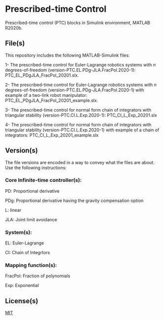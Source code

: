 # Prescribed-time Control

Prescribed-time control (PTC) blocks in Simulink environment, MATLAB R2020b. 

## File(s)

This repository includes the following MATLAB-Simulink files: 

1- The prescribed-time control for Euler-Lagrange robotics systems with $n$ degrees-of-freedom (version-PTC.EL.PDg-JLA.FracPol.2020-1): PTC_EL_PDgJLA_FracPol_20201.slx.

2- The prescribed-time control for Euler-Lagrange robotics systems with $n$ degrees-of-freedom (version-PTC.EL.PDg-JLA.FracPol.2020-1) with example of a two-link robot manipulator: PTC_EL_PDgJLA_FracPol_20201_example.slx.

3- The prescribed-time control for normal form chain of integrators with triangular stability (version-PTC.CI.L.Exp.2020-1): PTC_CI_L_Exp_20201.slx

4- The prescribed-time control for normal form chain of integrators with triangular stability (version-PTC.CI.L.Exp.2020-1) with example of a chain of integrators: PTC_CI_L_Exp_20201_example.slx



## Version(s)

The file versions are encoded in a way to convey what the files are about. Use the following instructions:


### Core Infinite-time controller(s):

PD: Proportional derivative

PDg: Proportional derivative having the gravity compensation option

L: linear

JLA: Joint limit avoidance

### System(s):

EL: Euler-Lagrange

CI: Chain of Integrtors

### Mapping function(s):

FracPol: Fraction of polynomials

Exp: Exponential

## License(s)

[MIT](https://choosealicense.com/licenses/mit/)
